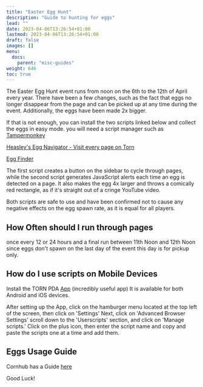 ```yaml
---
title: "Easter Egg Hunt"
description: "Guide to hunting for eggs"
lead: ""
date: 2023-04-06T13:26:54+01:00
lastmod: 2023-04-06T13:26:54+01:00
draft: false
images: []
menu:
  docs:
    parent: "misc-guides"
weight: 646
toc: true
---
```


The Easter Egg Hunt event runs from noon on the 6th to the 12th of April every year. There have been a few changes, such as the fact that eggs no longer disappear from the page and can be picked up at any time during the event. Additionally, the eggs have been made 2x bigger.

If that is not enough, you can install the two scripts linked below and collect the eggs in easy mode. you will need a script manager such as [Tampermonkey](https://tampermonkey.net/)

[Heasley's Egg Navigator - Visit every page on Torn](https://www.torn.com/forums.php#/p=threads&f=67&t=16326854&b=0&a=0)

[Egg Finder](https://www.torn.com/forums.php#/p=threads&f=67&t=16326456&b=0&a=0)

The first script creates a button on the sidebar to cycle through pages, while the second script generates JavaScript alerts each time an egg is detected on a page. It also makes the egg 4x larger and throws a comically red rectangle, as if it's straight out of a cringe YouTube video.

Both scripts are safe to use and have been confirmed not to cause any negative effects on the egg spawn rate, as it is equal for all players.

## How Often should I run through pages

once every 12 or 24 hours and a final run between 11th Noon and 12th Noon since eggs don't spawn on the last day of the event this day is for pickup only.

## How do I use scripts on Mobile Devices

Install the TORN PDA [App](https://www.torn.com/forums.php#/p=threads&f=67&t=16163503&b=0&a=0) (incredibly useful app) It is available for both Android and iOS devices.

After setting up the App, click on the hamburger menu located at the top left of the screen, then click on 'Settings' Next, click on 'Advanced Browser Settings' scroll down to the 'Userscripts' section, and click on 'Manage scripts.' Click on the plus icon, then enter the script name and copy and paste the scripts one at a time and add them.

## Eggs Usage Guide

Cornhub has a Guide [here](https://www.torn.com/forums.php#/p=threads&f=61&t=16325282&b=0&a=0)

Good Luck!
